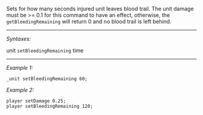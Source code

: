 Sets for how many seconds injured unit leaves blood trail.
The unit damage must be >= 0.1 for this command to have an effect, otherwise, the `getBleedingRemaining` will return 0 and no blood trail is left behind.


---
*Syntaxes:*

unit `setBleedingRemaining` time

---
*Example 1:*

```sqf
_unit setBleedingRemaining 60;
```

*Example 2:*

```sqf
player setDamage 0.25;
player setBleedingRemaining 120;
```